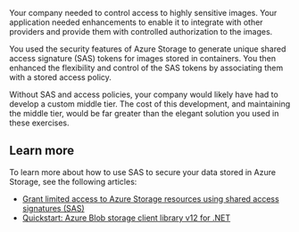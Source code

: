 Your company needed to control access to highly sensitive images. Your application needed enhancements to enable it to integrate with other providers and provide them with controlled authorization to the images.

You used the security features of Azure Storage to generate unique shared access signature (SAS) tokens for images stored in containers. You then enhanced the flexibility and control of the SAS tokens by associating them with a stored access policy.

Without SAS and access policies, your company would likely have had to develop a custom middle tier. The cost of this development, and maintaining the middle tier, would be far greater than the elegant solution you used in these exercises.

## Learn more

To learn more about how to use SAS to secure your data stored in Azure Storage, see the following articles:

- [Grant limited access to Azure Storage resources using shared access signatures (SAS)](https://docs.microsoft.com/azure/storage/common/storage-sas-overview)
- [Quickstart: Azure Blob storage client library v12 for .NET](https://docs.microsoft.com/azure/storage/blobs/storage-quickstart-blobs-dotnet)